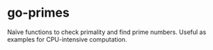 # go-primes
Naïve functions to check primality and find prime numbers.
Useful as examples for CPU-intensive computation.
